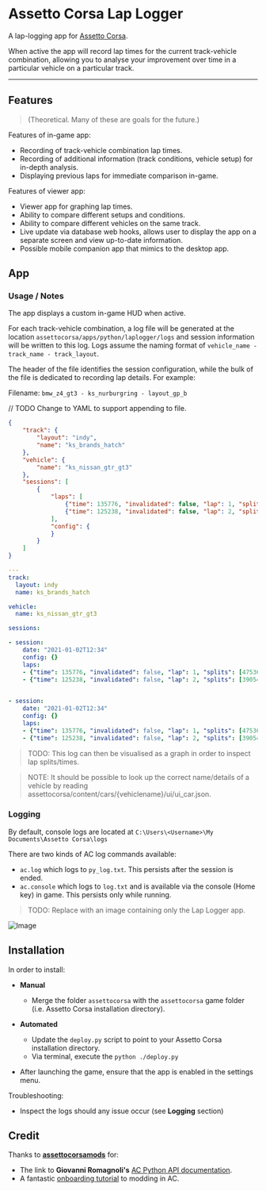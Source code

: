 # Assetto Corsa Lap Logger

A lap-logging app for [Assetto Corsa](https://www.assettocorsa.net/home-ac).

When active the app will record lap times for the current track-vehicle combination, allowing you to analyse your improvement over time in a particular vehicle on a particular track.

---

## Features

> (Theoretical. Many of these are goals for the future.)

Features of in-game app:

- Recording of track-vehicle combination lap times.
- Recording of additional information (track conditions, vehicle setup) for in-depth analysis.
- Displaying previous laps for immediate comparison in-game.

Features of viewer app:

- Viewer app for graphing lap times.
- Ability to compare different setups and conditions.
- Ability to compare different vehicles on the same track.
- Live update via database web hooks, allows user to display the app on a separate screen and view up-to-date information.
- Possible mobile companion app that mimics to the desktop app.

## App

### Usage / Notes

The app displays a custom in-game HUD when active.

For each track-vehicle combination, a log file will be generated at the location `assettocorsa/apps/python/laplogger/logs` and session information will be written to this log. Logs assume the naming format of `vehicle_name - track_name - track_layout`.

The header of the file identifies the session configuration, while the bulk of the file is dedicated to recording lap details. For example:

Filename: `bmw_z4_gt3 - ks_nurburgring - layout_gp_b`

// TODO Change to YAML to support appending to file.
```json
{
    "track": {
        "layout": "indy", 
        "name": "ks_brands_hatch"
    }, 
    "vehicle": {
        "name": "ks_nissan_gtr_gt3"
    },
    "sessions": [
        {
			"laps": [
				{"time": 135776, "invalidated": false, "lap": 1, "splits": [47536, 46472, 41768]},
				{"time": 125238, "invalidated": false, "lap": 2, "splits": [39054, 44658, 41526]}
			],
			"config": {
			}
		}
    ]
}
```

```yaml
---
track:
  layout: indy
  name: ks_brands_hatch

vehicle:
  name: ks_nissan_gtr_gt3

sessions:

- session:
    date: "2021-01-02T12:34"
    config: {}
    laps:
    - {"time": 135776, "invalidated": false, "lap": 1, "splits": [47536, 46472, 41768]}
    - {"time": 125238, "invalidated": false, "lap": 2, "splits": [39054, 44658, 41526]}
  

- session:
    date: "2021-01-02T12:34"
    config: {}
    laps:
    - {"time": 135776, "invalidated": false, "lap": 1, "splits": [47536, 46472, 41768]}
    - {"time": 125238, "invalidated": false, "lap": 2, "splits": [39054, 44658, 41526]}
```

> TODO: This log can then be visualised as a graph in order to inspect lap splits/times.

> NOTE: It should be possible to look up the correct name/details of a vehicle by reading assettocorsa/content/cars/{vehiclename}/ui/ui_car.json.

### Logging

By default, console logs are located at `C:\Users\<Username>\My Documents\Assetto Corsa\logs`

There are two kinds of AC log commands available:

- `ac.log` which logs to `py_log.txt`. This persists after the session is ended.
- `ac.console` which logs to `log.txt` and is available via the console (Home key) in game. This persists only while running.

> TODO: Replace with an image containing only the Lap Logger app.

![Image](/Documentation/20190518203937-HUD.jpg)

## Installation

In order to install:

- **Manual**
  - Merge the folder `assettocorsa` with the `assettocorsa` game folder (i.e. Assetto Corsa installation directory).

- **Automated**
  - Update the `deploy.py` script to point to your Assetto Corsa installation directory.
  - Via terminal, execute the `python ./deploy.py`

- After launching the game, ensure that the app is enabled in the settings menu.

Troubleshooting:

- Inspect the logs should any issue occur (see **Logging** section)

## Credit

Thanks to [**assettocorsamods**](https://assettocorsamods.net) for:

- The link to **Giovanni Romagnoli's** [AC Python API documentation](https://assettocorsamods.net/threads/doc-python-doc.59/).
- A fantastic [onboarding tutorial](https://assettocorsamods.net/threads/getting-started-with-ac-app-developing.716/) to modding in AC.
